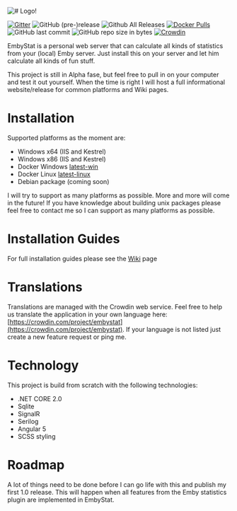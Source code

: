 ![# Logo!](https://github.com/mregni/EmbyStat/blob/master/EmbyStat.Web/ClientApp/src/assets/images/logo_color.png?raw=true)


[![Gitter](https://img.shields.io/gitter/room/embystat/EmbyStat.js.svg?style=flat-square)](https://gitter.im/EmbyStat/Lobby)
![GitHub (pre-)release](https://img.shields.io/github/release/mregni/embystat/all.svg?style=flat-square)
![Github All Releases](https://img.shields.io/github/downloads/mregni/embystat/total.svg?style=flat-square)
[![Docker Pulls](https://img.shields.io/docker/pulls/uping/embystat.svg?style=flat-square)](https://hub.docker.com/r/uping/embystat/)
![GitHub last commit](https://img.shields.io/github/last-commit/mregni/embystat.svg?style=flat-square)
![GitHub repo size in bytes](https://img.shields.io/github/repo-size/mregni/embystat.svg?style=flat-square)
[![Crowdin](https://d322cqt584bo4o.cloudfront.net/embystat/localized.svg?style=flat-square)](https://crowdin.com/project/embystat)

EmbyStat is a personal web server that can calculate all kinds of statistics from your (local) Emby server. Just install this on your server and let him calculate all kinds of fun stuff.

This project is still in Alpha fase, but feel free to pull in on your computer and test it out yourself. When the time is right I will host a full informational website/release for common platforms and Wiki pages.

# Installation
Supported platforms as the moment are:
* Windows x64 (IIS and Kestrel)
* Windows x86 (IIS and Kestrel)
* Docker Windows [latest-win](https://hub.docker.com/r/uping/embystat/)
* Docker Linux [latest-linux](https://hub.docker.com/r/uping/embystat/)
* Debian package (coming soon)

I will try to support as many platforms as possible. More and more will come in the future!
If you have knowledge about building unix packages please feel free to contact me so I can support as many platforms as possible.

# Installation Guides
For full installation guides please see the [Wiki](https://github.com/mregni/EmbyStat/wiki) page

# Translations
Translations are managed with the Crowdin web service. Feel free to help us translate the application in your own language here: [https://crowdin.com/project/embystat](https://crowdin.com/project/embystat). If your language is not listed just create a new feature request or ping me.

# Technology
This project is build from scratch with the following technologies:
* .NET CORE 2.0
* Sqlite
* SignalR
* Serilog
* Angular 5
* SCSS styling

# Roadmap
A lot of things need to be done before I can go life with this and publish my first 1.0 release. This will happen when all features from the Emby statistics plugin are implemented in EmbyStat.  
